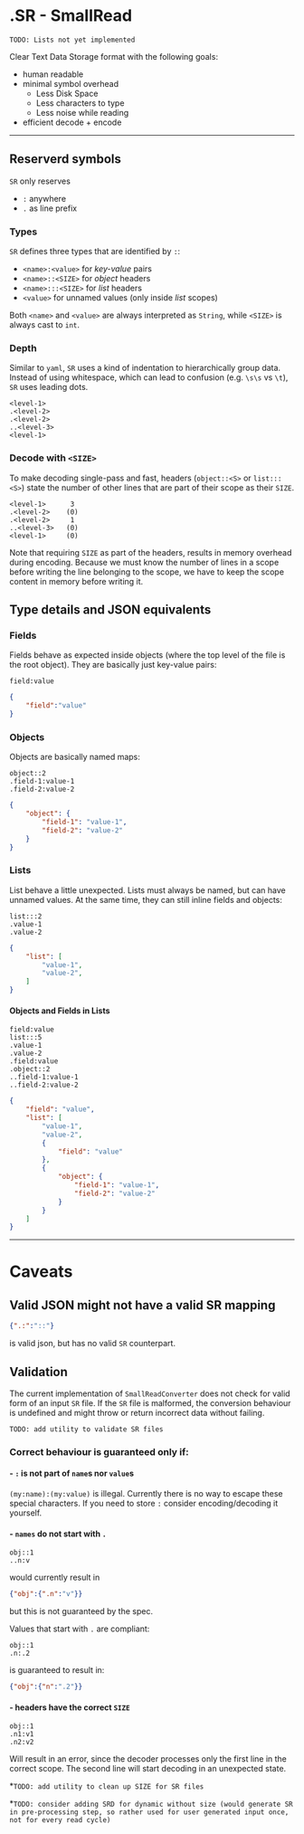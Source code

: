 # .SR - SmallRead

`TODO: Lists not yet implemented`

Clear Text Data Storage format with the following goals:
* human readable
* minimal symbol overhead
    * Less Disk Space
    * Less characters to type
    * Less noise while reading
* efficient decode + encode

_______

## Reserverd symbols
`SR` only reserves
* `:` anywhere
* `.` as line prefix

### Types
`SR` defines three types that are identified by `:`:
* `<name>:<value>` for _key-value_ pairs
* `<name>::<SIZE>` for _object_ headers
* `<name>:::<SIZE>` for _list_ headers
* `<value>` for unnamed values (only inside _list_ scopes)

Both `<name>` and `<value>` are always interpreted as `String`, while `<SIZE>` is always cast to `int`.

### Depth
Similar to `yaml`, `SR` uses a kind of indentation to hierarchically group data.
Instead of using whitespace, which can lead to confusion (e.g. `\s\s` vs `\t`),
`SR` uses leading dots.
```
<level-1>
.<level-2>
.<level-2>
..<level-3>
<level-1>
```

### Decode with `<SIZE>`
To make decoding single-pass and fast,
headers (`object::<S>` or `list:::<S>`) state the number of other lines that are
part of their scope as their `SIZE`.

```
<level-1>      3
.<level-2>    (0)
.<level-2>     1
..<level-3>   (0)
<level-1>     (0)
```

Note that requiring `SIZE` as part of the headers, results in memory overhead during encoding.
Because we must know the number of lines in a scope before writing the line belonging to the scope, we have to keep the scope content in memory before writing it.

## Type details and JSON equivalents
### Fields
Fields behave as expected inside objects (where the top level of the file is the root object).
They are basically just key-value pairs:
```
field:value
```
```json
{
    "field":"value"
}
```

### Objects
Objects are basically named maps:
```
object::2
.field-1:value-1
.field-2:value-2
```
```json
{
    "object": {
        "field-1": "value-1",
        "field-2": "value-2"
    }
}
```

### Lists
List behave a little unexpected.
Lists must always be named, but can have unnamed values.
At the same time, they can still inline fields and objects:
```
list:::2
.value-1
.value-2
```
```json
{
    "list": [
        "value-1",
        "value-2",
    ]
}
```

#### Objects and Fields in Lists
```
field:value
list:::5
.value-1
.value-2
.field:value
.object::2
..field-1:value-1
..field-2:value-2
```
```json
{
    "field": "value",
    "list": [
        "value-1",
        "value-2",
        {
            "field": "value"
        },
        {
            "object": {
                "field-1": "value-1",
                "field-2": "value-2"
            }
        }
    ]
}
```

_______

# Caveats

## Valid JSON might not have a valid SR mapping
```json
{".:":"::"}
```
is valid json, but has no valid `SR` counterpart.

## Validation
The current implementation of `SmallReadConverter` does not check for valid form of an input `SR` file.
If the `SR` file is malformed, the conversion behaviour is undefined and might throw or return incorrect data without failing.

`TODO: add utility to validate SR files`

### Correct behaviour is guaranteed only if:

#### - `:` is not part of `name`s nor `value`s
`(my:name):(my:value)` is illegal.
Currently there is no way to escape these special characters.
If you need to store `:` consider encoding/decoding it yourself. 

#### - `names` do not start with `.`
```
obj::1
..n:v
```
would currently result in
```json
{"obj":{".n":"v"}}
```
but this is not guaranteed by the spec.

Values that start with `.` are compliant:
```
obj::1
.n:.2
```
is guaranteed to result in:
```json
{"obj":{"n":".2"}}
```


#### - headers have the correct `SIZE`
```
obj::1
.n1:v1
.n2:v2
```
Will result in an error, since the decoder processes only the first line in the correct scope.
The second line will start decoding in an unexpected state.

*`TODO: add utility to clean up SIZE for SR files`

*`TODO: consider adding SRD for dynamic without size (would generate SR in pre-processing step, so rather used for user generated input once, not for every read cycle)`

